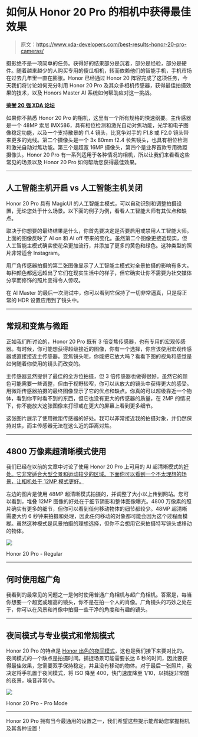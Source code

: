 # 如何从 Honor 20 Pro 的相机中获得最佳效果

> 原文：<https://www.xda-developers.com/best-results-honor-20-pro-cameras/>

摄影绝不是一项简单的任务。获得好的结果部分是沉着，部分是经验，部分是硬件。随着越来越少的人购买专用的傻瓜相机，转而依赖他们的智能手机，手机市场在过去几年里一直在膨胀。Honor 已经通过 Honor 20 阵容完成了这项任务，今天我们将讨论如何充分利用 Honor 20 Pro 及其众多相机传感器，获得最佳拍摄效果的技术，以及 Honors Master AI 系统如何帮助应对这一挑战。

**[荣誉 20 强 XDA 论坛](https://forum.xda-developers.com/honor-20-pro)**

如果你不熟悉 Honor 20 Pro 的相机，这里有一个所有规格的快速纲要。主传感器是一个 48MP 索尼 IMX586，具有相位检测和激光自动对焦功能，光学和电子图像稳定功能，以及一个支持散景的 f1.4 镜头，比竞争对手的 F1.8 或 F2.0 镜头带来更多的光线。第二个摄像头是一个 3x 80mm f2.4 长焦镜头，也具有相位检测和激光自动对焦功能。第三个是超宽 16MP 摄像头，第四个是业界首款专用微距摄像头。Honor 20 Pro 有一系列适用于各种情况的相机，所以让我们来看看这些常见的场景以及 Honor 20 Pro 如何帮助您获得最佳效果。

* * *

## 人工智能主机开启 vs 人工智能主机关闭

Honor 20 Pro 具有 MagicUI 的人工智能主模式，可以自动识别和调整拍摄设置，无论您处于什么场景。以下面的例子为例，看看人工智能大师有其优点和缺点。

取决于你想要的最终结果是什么，你首先要决定是否要启用或禁用人工智能大师。上面的图像反映了 AI on 和 AI off 带来的变化。虽然第二个图像更接近现实，但人工智能主模式确实使花朵更加流行，并添加了更多的黄色和绿色。这种类型的照片非常适合 Instagram。

用广角传感器拍摄的第二张图像显示了人工智能主模式对全景拍摄的影响有多大。每种颜色都远远超出了它们在现实生活中的样子，但它确实让你不需要为社交媒体分享而修饰的照片变得令人惊叹。

在 AI Master 的最后一次测试中，你可以看到它保持了一切非常逼真，只是将正常的 HDR 设置应用到了镜头中。

* * *

## 常规和变焦与微距

正如我们所讨论的，Honor 20 Pro 既有 3 倍变焦传感器，也有专用的宏观传感器。有时候，你可能想获得超级接近的图像，你有一个选择，你应该使用宏观传感器或直接接近主传感器。变焦镜头呢，你能把它放大吗？看看下图的视角和感觉是如何随着你使用的镜头而改变的。

主传感器显然提供了最佳的全方位拍摄，但 3 倍传感器也做得很好。虽然它的颜色可能需要一些调整，但由于视野较窄，你可以从放大的镜头中获得更大的感受。用微距传感器拍摄的最终图像显示了它的优点和缺点。你真的可以超级靠近一个物体，看到你平时看不到的东西，但它也没有更大的传感器的质量，在 2MP 的情况下，你不能放大这张图像来打印或在更大的屏幕上看到更多细节。

这张图片展示了使用微距传感器的好处。我可以非常接近我的拍摄对象，并仍然保持对焦，而主传感器无法在这么近的距离对焦。

* * *

## 4800 万像素超清晰模式使用

我们已经在以前的文章中讨论了使用 Honor 20 Pro 上可用的 AI 超清晰模式的[好处。它非常适合大型全景和运动较少的区域。下面你可以看到一个不太理想的场景，让相机处于 12MP 模式更好。](https://www.xda-developers.com/honor-20-pro-capture-tools/)

左边的图片是使用 48MP 超清晰模式拍摄的，并调整了大小以上传到网站。您可以看到，堆叠 12MP 图像的好处在于细节阴影和整体图像曝光。4800 万像素的照片确实有更多的细节，但你可以看到任何移动物体的细节都较少。48MP 超清晰需要大约 6 秒钟来拍摄和处理，因此任何移动的对象都可能会因为这个过程而模糊。虽然这种模式是风景拍摄的理想选择，但你不会想用它来拍摄特写镜头或移动的物体。

![](img/595e0051df0ef3c56b1ed380b4bc2528.png)

Honor 20 Pro - Regular

* * *

## 何时使用超广角

我看到的最常见的问题之一是何时使用普通广角相机与超广角相机。答案是，每当你想要一个超宽或超高的镜头，你不是在拍一个人的肖像。广角镜头的巧妙之处在于，你可以在风景和肖像中拍摄一些干净的角度和有趣的镜头。

* * *

## 夜间模式与专业模式和常规模式

Honor 20 Pro 的特点是 [Honor 出色的夜间模式](https://www.xda-developers.com/honor-20-pro-testing-video-stabilization-night-mode-photography/)，这也是我们接下来要对比的。夜间模式的一个缺点是拍摄时间。捕捉场景可能需要长达 6 秒的时间，因此要获得最佳效果，您需要双手保持稳定，并且没有移动的物体。对于最后一张照片，我决定将手机置于夜间模式，将 ISO 降至 400，快门速度降至 1/10，以捕捉非常酷的夜景，噪音非常小。

![](img/9d2dfd51373faadd6aa93b937b2d7dae.png)

Honor 20 Pro - Pro Mode

* * *

Honor 20 Pro 拥有当今最通用的设置之一，我们希望这些提示能帮助您掌握相机及其各种设置！